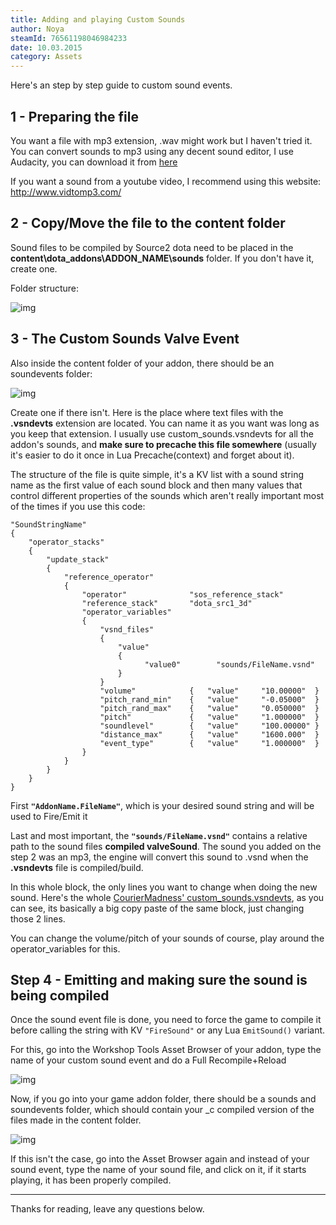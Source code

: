 ```yaml
---
title: Adding and playing Custom Sounds
author: Noya
steamId: 76561198046984233
date: 10.03.2015
category: Assets
---
```


Here's an step by step guide to custom sound events.

## 1 - Preparing the file

You want a file with mp3 extension, .wav might work but I haven't tried it. You can convert sounds to mp3 using any decent sound editor, I use Audacity, you can download it from [here](http://audacity.sourceforge.net/download/)

If you want a sound from a youtube video, I recommend using this website: http://www.vidtomp3.com/

## 2 - Copy/Move the file to the content folder

Sound files to be compiled by Source2 dota need to be placed in the **content\dota_addons\ADDON_NAME\sounds** folder. If you don't have it, create one.

Folder structure:

![img](http://puu.sh/guI0g/438a0323a4.png)

## 3 - The Custom Sounds Valve Event

Also inside the content folder of your addon, there should be an soundevents folder:

![img](http://puu.sh/guI3k/1c84b64257.png)

Create one if there isn't. Here is the place where text files with the **.vsndevts** extension are located. You can name it as you want was long as you keep that extension. I usually use custom_sounds.vsndevts for all the addon's sounds, and **make sure to precache this file somewhere** (usually it's easier to do it once in Lua Precache(context) and forget about it).

The structure of the file is quite simple, it's a KV list with a sound string name as the first value of each sound block and then many values that control different properties of the sounds which aren't really important most of the times if you use this code:

~~~
"SoundStringName"
{
    "operator_stacks"
    {
        "update_stack"
        {
            "reference_operator"
            {
                "operator"              "sos_reference_stack"
                "reference_stack"       "dota_src1_3d"
                "operator_variables"
                {
                    "vsnd_files"
                    {
                        "value"
                        {
                              "value0"        "sounds/FileName.vsnd"
                        }
                    }
                    "volume"            {   "value"     "10.00000"  }
                    "pitch_rand_min"    {   "value"     "-0.05000"  }
                    "pitch_rand_max"    {   "value"     "0.050000"  }
                    "pitch"             {   "value"     "1.000000"  }
                    "soundlevel"        {   "value"     "100.00000" }
                    "distance_max"      {   "value"     "1600.000"  }
                    "event_type"        {   "value"     "1.000000"  }
                }
            }
        }
    }
}
~~~

First **`"AddonName.FileName"`**, which is your desired sound string and will be used to Fire/Emit it

Last and most important, the **`"sounds/FileName.vsnd"`** contains a relative path to the sound files **compiled valveSound**. The sound you added on the step 2 was an mp3, the engine will convert this sound to .vsnd when the **.vsndevts** file is compiled/build.

In this whole block, the only lines you want to change when doing the new sound. Here's the whole [CourierMadness' custom_sounds.vsndevts](http://pastebin.com/kcuLqZBm), as you can see, its basically a big copy paste of the same block, just changing those 2 lines. 

You can change the volume/pitch of your sounds of course, play around the operator_variables for this.

## Step 4 - Emitting and making sure the sound is being compiled

Once the sound event file is done, you need to force the game to compile it before calling the string with KV `"FireSound"` or any Lua `EmitSound()` variant.

For this, go into the Workshop Tools Asset Browser of your addon, type the name of your custom sound event and do a Full Recompile+Reload

![img](http://puu.sh/guIUd/4ce0b6f142.png)

Now, if you go into your game addon folder, there should be a sounds and soundevents folder, which should contain your _c compiled version of the files made in the content folder.

![img](http://puu.sh/guJ7J/00d69a1243.png)

If this isn't the case, go into the Asset Browser again and instead of your sound event, type the name of your sound file, and click on it, if it starts playing, it has been properly compiled.

---

Thanks for reading, leave any questions below.